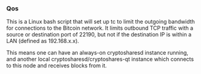 ### Qos ###

This is a Linux bash script that will set up tc to limit the outgoing bandwidth for connections to the Bitcoin network. It limits outbound TCP traffic with a source or destination port of 22190, but not if the destination IP is within a LAN (defined as 192.168.x.x).

This means one can have an always-on cryptosharesd instance running, and another local cryptosharesd/cryptoshares-qt instance which connects to this node and receives blocks from it.
